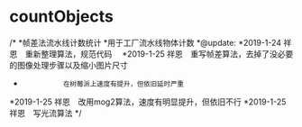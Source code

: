 # countObjects
/*
 *帧差法流水线计数统计
 *用于工厂流水线物体计数
 *@update:
 *2019-1-24 祥恩　重新整理算法，规范代码
　*2019-1-25 祥恩　重写帧差算法，去掉了没必要的图像处理步骤以及缩小图片尺寸
 *               在树莓派上速度有提升，但依旧延时严重
 *2019-1-25 祥恩　改用mog2算法，速度有明显提升，但依旧不行
 *2019-1-25 祥恩　写光流算法
 */
